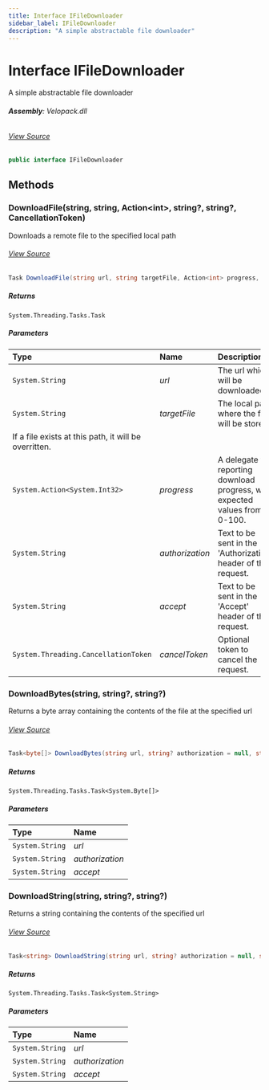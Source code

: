 ```yaml
---
title: Interface IFileDownloader
sidebar_label: IFileDownloader
description: "A simple abstractable file downloader"
---
```

# Interface IFileDownloader
A simple abstractable file downloader

###### **Assembly**: Velopack.dll
###### [View Source](https://github.com/velopack/velopack.git/blob/master/src/Velopack/Sources/IFileDownloader.cs#L10)
```csharp title="Declaration"
public interface IFileDownloader
```
## Methods
### DownloadFile(string, string, Action&lt;int&gt;, string?, string?, CancellationToken)
Downloads a remote file to the specified local path
###### [View Source](https://github.com/velopack/velopack.git/blob/master/src/Velopack/Sources/IFileDownloader.cs#L29)
```csharp title="Declaration"
Task DownloadFile(string url, string targetFile, Action<int> progress, string? authorization = null, string? accept = null, CancellationToken cancelToken = default)
```

##### Returns

`System.Threading.Tasks.Task`

##### Parameters

| Type | Name | Description |
|:--- |:--- |:--- |
| `System.String` | *url* | The url which will be downloaded. |
| `System.String` | *targetFile* | The local path where the file will be stored
If a file exists at this path, it will be overritten. |
| `System.Action<System.Int32>` | *progress* | A delegate for reporting download progress, with expected values from 0-100. |
| `System.String` | *authorization* | Text to be sent in the 'Authorization' header of the request. |
| `System.String` | *accept* | Text to be sent in the 'Accept' header of the request. |
| `System.Threading.CancellationToken` | *cancelToken* | Optional token to cancel the request. |

### DownloadBytes(string, string?, string?)
Returns a byte array containing the contents of the file at the specified url
###### [View Source](https://github.com/velopack/velopack.git/blob/master/src/Velopack/Sources/IFileDownloader.cs#L34)
```csharp title="Declaration"
Task<byte[]> DownloadBytes(string url, string? authorization = null, string? accept = null)
```

##### Returns

`System.Threading.Tasks.Task<System.Byte[]>`

##### Parameters

| Type | Name |
|:--- |:--- |
| `System.String` | *url* |
| `System.String` | *authorization* |
| `System.String` | *accept* |

### DownloadString(string, string?, string?)
Returns a string containing the contents of the specified url
###### [View Source](https://github.com/velopack/velopack.git/blob/master/src/Velopack/Sources/IFileDownloader.cs#L39)
```csharp title="Declaration"
Task<string> DownloadString(string url, string? authorization = null, string? accept = null)
```

##### Returns

`System.Threading.Tasks.Task<System.String>`

##### Parameters

| Type | Name |
|:--- |:--- |
| `System.String` | *url* |
| `System.String` | *authorization* |
| `System.String` | *accept* |

